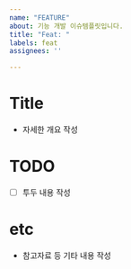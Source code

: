 ```yaml
---
name: "FEATURE"
about: 기능 개발 이슈템플릿입니다.
title: "Feat: "
labels: feat
assignees: ''

---
```


# Title

- 자세한 개요 작성

# TODO

- [ ] 투두 내용 작성

# etc

- 참고자료 등 기타 내용 작성
